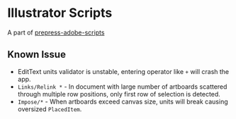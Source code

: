 Illustrator Scripts
===================

A part of [prepress-adobe-scripts](https://github.com/hendraanggrian/prepress-adobe-scripts)

Known Issue
-----------

* EditText units validator is unstable, entering operator like `+` will crash the app.
* `Links/Relink *` - In document with large number of artboards scattered through multiple row positions, only first row of selection is detected.
* `Impose/*` - When artboards exceed canvas size, units will break causing oversized `PlacedItem`.